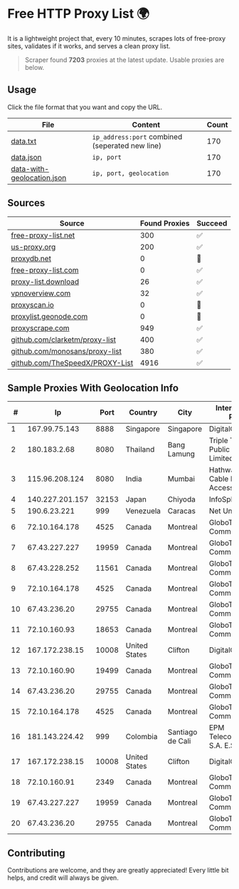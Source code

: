 
# Free HTTP Proxy List 🌍

It is a lightweight project that, every 10 minutes, scrapes lots of free-proxy sites, validates if it works, and serves a clean proxy list.


> Scraper found **7203** proxies at the latest update. Usable proxies are below.

## Usage

Click the file format that you want and copy the URL.


|File|Content|Count|
|----|-------|-----|
|[data.txt](https://raw.githubusercontent.com/themiralay/Proxy-List-World/master/data.txt)|`ip_address:port` combined (seperated new line)|170|
|[data.json](https://raw.githubusercontent.com/themiralay/Proxy-List-World/master/data.json)|`ip, port`|170|
|[data-with-geolocation.json](https://raw.githubusercontent.com/themiralay/Proxy-List-World/master/data-with-geolocation.json)|`ip, port, geolocation`|170|

## Sources

|Source|Found Proxies|Succeed|
|------|-------------|-------|
|[free-proxy-list.net](https://free-proxy-list.net)|300|✅|
|[us-proxy.org](https://www.us-proxy.org)|200|✅|
|[proxydb.net](http://proxydb.net)|0|🚫|
|[free-proxy-list.com](https://free-proxy-list.com/?page=&port=&type%5B%5D=http&type%5B%5D=https&up_time=0&search=Search)|0|✅|
|[proxy-list.download](https://www.proxy-list.download/HTTP)|26|✅|
|[vpnoverview.com](https://vpnoverview.com/privacy/anonymous-browsing/free-proxy-servers)|32|✅|
|[proxyscan.io](https://www.proxyscan.io)|0|🚫|
|[proxylist.geonode.com](https://proxylist.geonode.com/api/proxy-list?limit=300&page=1&sort_by=lastChecked&sort_type=desc&protocols=http,https)|0|🚫|
|[proxyscrape.com](https://api.proxyscrape.com/v2/?request=displayproxies&protocol=http&timeout=10000&country=all&ssl=all&anonymity=all)|949|✅|
|[github.com/clarketm/proxy-list](https://raw.githubusercontent.com/clarketm/proxy-list/master/proxy-list-raw.txt)|400|✅|
|[github.com/monosans/proxy-list](https://raw.githubusercontent.com/monosans/proxy-list/main/proxies/http.txt)|380|✅|
|[github.com/TheSpeedX/PROXY-List](https://raw.githubusercontent.com/TheSpeedX/PROXY-List/master/http.txt)|4916|✅|


## Sample Proxies With Geolocation Info

|#|Ip|Port|Country|City|Internet Service Provider|
|-|--|----|-------|----|-------------------------|
|1|167.99.75.143|8888|Singapore|Singapore|DigitalOcean, LLC|
|2|180.183.2.68|8080|Thailand|Bang Lamung|Triple T Broadband Public Company Limited|
|3|115.96.208.124|8080|India|Mumbai|Hathway IP over Cable Internet Access|
|4|140.227.201.157|32153|Japan|Chiyoda|InfoSphere|
|5|190.6.23.221|999|Venezuela|Caracas|Net Uno|
|6|72.10.164.178|4525|Canada|Montreal|GloboTech Communications|
|7|67.43.227.227|19959|Canada|Montreal|GloboTech Communications|
|8|67.43.228.252|11561|Canada|Montreal|GloboTech Communications|
|9|72.10.164.178|4525|Canada|Montreal|GloboTech Communications|
|10|67.43.236.20|29755|Canada|Montreal|GloboTech Communications|
|11|72.10.160.93|18653|Canada|Montreal|GloboTech Communications|
|12|167.172.238.15|10008|United States|Clifton|DigitalOcean, LLC|
|13|72.10.160.90|19499|Canada|Montreal|GloboTech Communications|
|14|67.43.236.20|29755|Canada|Montreal|GloboTech Communications|
|15|72.10.164.178|4525|Canada|Montreal|GloboTech Communications|
|16|181.143.224.42|999|Colombia|Santiago de Cali|EPM Telecomunicaciones S.A. E.S.P.|
|17|167.172.238.15|10008|United States|Clifton|DigitalOcean, LLC|
|18|72.10.160.91|2349|Canada|Montreal|GloboTech Communications|
|19|67.43.227.227|19959|Canada|Montreal|GloboTech Communications|
|20|67.43.236.20|29755|Canada|Montreal|GloboTech Communications|



## Contributing

Contributions are welcome, and they are greatly appreciated! Every
little bit helps, and credit will always be given.

